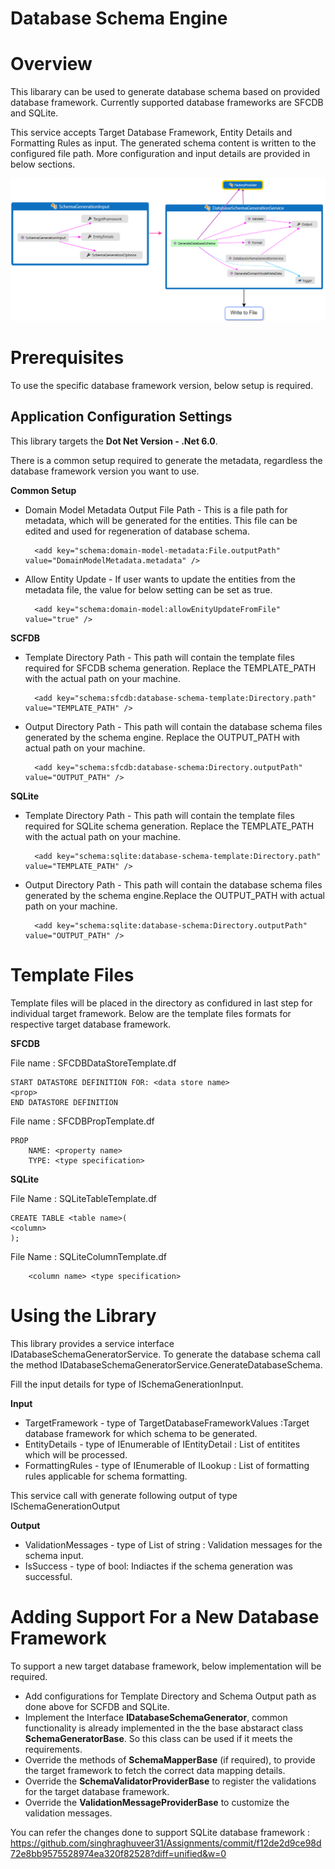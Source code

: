 # Database Schema Engine

# Overview

This libarary can be used to generate database schema based on provided database framework. Currently supported database frameworks are SFCDB and SQLite.


 This service accepts Target Database Framework, Entity Details and Formatting Rules as input. The generated schema content is written to the configured file path. More configuration and input details are provided in below sections.

![](DatabaseSchemaEngine.PNG)


# Prerequisites
To use the specific database framework version, below setup is required.

## Application Configuration Settings

This library targets the  **Dot Net Version - .Net 6.0**.

There is a common setup required to generate the metadata, regardless the database framework version you want to use.

**Common Setup**
- Domain Model Metadata Output File Path - This is a file path for metadata, which will be generated for the entities. This file can be edited and used for regeneration of database schema.
        
        <add key="schema:domain-model-metadata:File.outputPath" value="DomainModelMetadata.metadata" />

- Allow Entity Update - If user wants to update the entities from the metadata file, the value for below setting can be set as true.

        <add key="schema:domain-model:allowEnityUpdateFromFile" value="true" />


**SCFDB**
- Template Directory Path - This path will contain the template files required for SFCDB schema generation. Replace the TEMPLATE_PATH with the actual path on your machine.
         
        <add key="schema:sfcdb:database-schema-template:Directory.path" value="TEMPLATE_PATH" />
- Output Directory Path - This path will contain the database schema files generated by the schema engine. Replace the OUTPUT_PATH with actual path on your machine.

        <add key="schema:sfcdb:database-schema:Directory.outputPath" value="OUTPUT_PATH" />

**SQLite**
- Template Directory Path - This path will contain the template files required for SQLite schema generation. Replace the TEMPLATE_PATH with the actual path on your machine.

        <add key="schema:sqlite:database-schema-template:Directory.path" value="TEMPLATE_PATH" />
- Output Directory Path - This path will contain the database schema files generated by the schema engine.Replace the OUTPUT_PATH with actual path on your machine.

        <add key="schema:sqlite:database-schema:Directory.outputPath" value="OUTPUT_PATH" />

# Template Files
Template files will be placed in the directory as confidured in last step for individual target framework. Below are the template files formats for respective target database framework.

**SFCDB**

File name : SFCDBDataStoreTemplate.df

    START DATASTORE DEFINITION FOR: <data store name>
    <prop>
    END DATASTORE DEFINITION

File name : SFCDBPropTemplate.df

    PROP
        NAME: <property name>
        TYPE: <type specification>

**SQLite**

File Name : SQLiteTableTemplate.df

    CREATE TABLE <table name>(
    <column>
    );

File Name : SQLiteColumnTemplate.df

        <column name> <type specification>


# Using the Library

This library provides a service interface IDatabaseSchemaGeneratorService. To generate the database schema call the method IDatabaseSchemaGeneratorService.GenerateDatabaseSchema.

Fill the input details for type of ISchemaGenerationInput.

**Input**
- TargetFramework - type of TargetDatabaseFrameworkValues :Target database framework for which schema to be generated.
- EntityDetails - type of IEnumerable of IEntityDetail : List of entitites which will be processed.
- FormattingRules - type of IEnumerable of ILookup : List of formatting rules applicable for schema formatting. 

This service call with generate following output of type ISchemaGenerationOutput

**Output**
- ValidationMessages - type of List of string : Validation messages for the schema input.
- IsSuccess - type of bool: Indiactes if the schema generation was successful.

# Adding Support For a New Database Framework
To support a new target database framework, below implementation will be required.
- Add configurations  for Template Directory and Schema Output path as done above for SCFDB and SQLite.
- Implement the Interface **IDatabaseSchemaGenerator**, common functionality is already implemented in the the base abstaract class **SchemaGeneratorBase**. So this class can be used if it meets the requirements.
- Override the methods of **SchemaMapperBase** (if required), to provide the target framework to fetch the correct data mapping details.
- Override the **SchemaValidatorProviderBase** to register the validations for the target database framework.
- Override the **ValidationMessageProviderBase** to customize the validation messages.

You can refer the changes done to support SQLite database framework : https://github.com/singhraghuveer31/Assignments/commit/f12de2d9ce98d72e8bb9575528974ea320f82528?diff=unified&w=0
